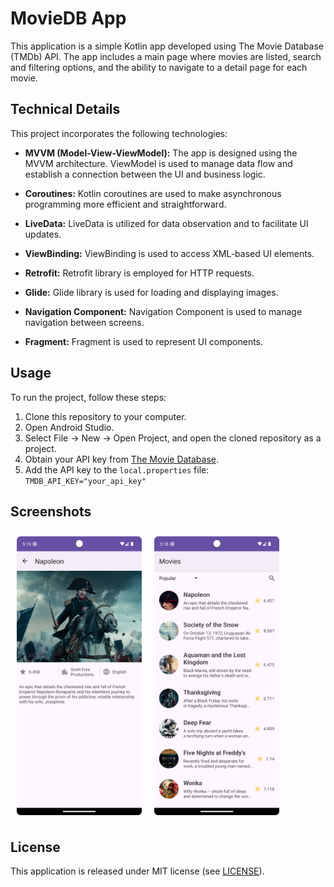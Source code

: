 # MovieDB App

This application is a simple Kotlin app developed using The Movie Database (TMDb) API. The app includes a main page where movies are listed, search and filtering options, and the ability to navigate to a detail page for each movie.

## Technical Details

This project incorporates the following technologies:

- **MVVM (Model-View-ViewModel):** The app is designed using the MVVM architecture. ViewModel is used to manage data flow and establish a connection between the UI and business logic.

- **Coroutines:** Kotlin coroutines are used to make asynchronous programming more efficient and straightforward.

- **LiveData:** LiveData is utilized for data observation and to facilitate UI updates.

- **ViewBinding:** ViewBinding is used to access XML-based UI elements.

- **Retrofit:** Retrofit library is employed for HTTP requests.

- **Glide:** Glide library is used for loading and displaying images.

- **Navigation Component:** Navigation Component is used to manage navigation between screens.

- **Fragment:** Fragment is used to represent UI components.

## Usage

To run the project, follow these steps:

1. Clone this repository to your computer.
2. Open Android Studio.
3. Select File -> New -> Open Project, and open the cloned repository as a project.
4. Obtain your API key from [The Movie Database](https://www.themoviedb.org/documentation/api).
5. Add the API key to the `local.properties` file: `TMDB_API_KEY="your_api_key"`

## Screenshots

[<img src="/screenshots/Screenshot_20240114_201847.png" align="center"
width="200"
    hspace="10" vspace="10">](/screenshots/Screenshot_20240114_201847.png)
[<img src="/screenshots/Screenshot_20240114_201903.png" align="left"
width="200"
    hspace="10" vspace="10">](/screenshots/Screenshot_20240114_201903.png)

## License

This application is released under MIT license (see [LICENSE](LICENSE)).
